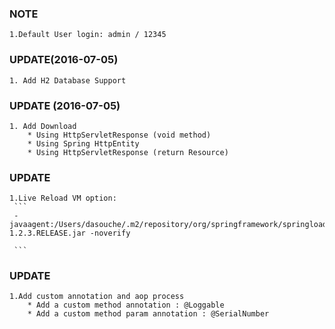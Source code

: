 ### NOTE
	1.Default User login: admin / 12345


### UPDATE(2016-07-05)
    1. Add H2 Database Support

### UPDATE (2016-07-05)
    1. Add Download
        * Using HttpServletResponse (void method)
        * Using Spring HttpEntity
        * Using HttpServletResponse (return Resource)

### UPDATE
    1.Live Reload VM option:
     ```
     -javaagent:/Users/dasouche/.m2/repository/org/springframework/springloaded/1.2.3.RELEASE/springloaded-1.2.3.RELEASE.jar -noverify

     ```

### UPDATE
    1.Add custom annotation and aop process
        * Add a custom method annotation : @Loggable
        * Add a custom method param annotation : @SerialNumber



